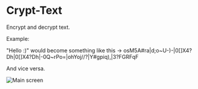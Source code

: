 # Crypt-Text
Encrypt and decrypt text.

Example:

"Hello :)" would become something like this -> osM5A#ra|d;o\~U-)-|0[]X4?Dh|0[]X4?Dh|-0Q~rPo=|ohYoj//?|Y#gpiq),|3?FGRFqF

And vice versa.

![Main screen](https://i.ibb.co/CzFJ0NR/image.png)
